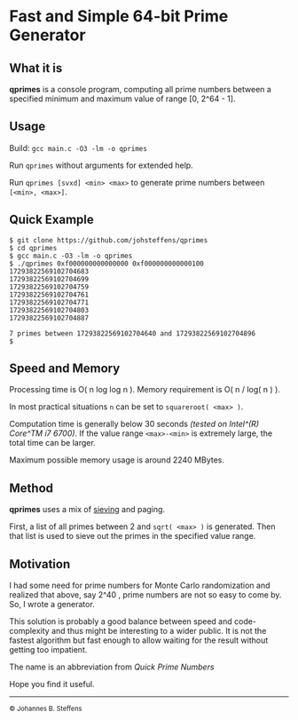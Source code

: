 # Fast and Simple 64-bit Prime Generator

<a name="anchor_what_it_is"></a>
## What it is

**qprimes** is a console program, computing all prime numbers 
between a specified minimum and maximum value of range [0, 2^64 - 1].

## Usage

Build: `gcc main.c -O3 -lm -o qprimes`

Run `qprimes` without arguments for extended help.

Run `qprimes [svxd] <min> <max>` to generate prime numbers between `[<min>, <max>]`.

## Quick Example
```
$ git clone https://github.com/johsteffens/qprimes
$ cd qprimes
$ gcc main.c -O3 -lm -o qprimes
$ ./qprimes 0xf000000000000000 0xf000000000000100
17293822569102704683
17293822569102704699
17293822569102704759
17293822569102704761
17293822569102704771
17293822569102704803
17293822569102704887

7 primes between 17293822569102704640 and 17293822569102704896
$
```
## Speed and Memory
Processing time is O( n log log n ).
Memory requirement is O( n / log( n ) ).

In most practical situations `n` can be set to `squareroot( <max> )`.

Computation time is generally below 30 seconds
*(tested on Intel^(R) Core^TM i7 6700)*. If the value range `<max>-<min>`
is extremely large, the total time can be larger.

Maximum possible memory usage is around 2240 MBytes. 

## Method

**qprimes** uses a mix of [sieving](https://en.wikipedia.org/wiki/Sieve_of_Eratosthenes) 
and paging.

First, a list of all primes between 2 and `sqrt( <max> )` is generated.
Then that list is used to sieve out the primes in the specified value range.

## Motivation

I had some need for prime numbers for Monte Carlo randomization and realized that above, 
say 2^40 , prime numbers are not so easy to come by. So, I wrote a generator.

This solution is probably a good balance between speed and code-complexity and thus might be
interesting to a wider public. It is not the fastest algorithm but fast enough to allow waiting for
the result without getting too impatient.

The name is an abbreviation from *Quick Prime Numbers*

Hope you find it useful.

------

<sub>&copy; Johannes B. Steffens</sub>
